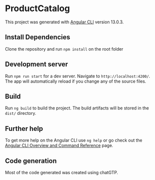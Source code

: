 # ProductCatalog

This project was generated with [Angular CLI](https://github.com/angular/angular-cli) version 13.0.3.

## Install Dependencies

Clone the repository and run `npm install` on the root folder

## Development server

Run `npm run start` for a dev server. Navigate to `http://localhost:4200/`. The app will automatically reload if you change any of the source files.

## Build

Run `ng build` to build the project. The build artifacts will be stored in the `dist/` directory.

## Further help

To get more help on the Angular CLI use `ng help` or go check out the [Angular CLI Overview and Command Reference](https://angular.io/cli) page.

## Code generation
Most of the code generated was created using chatGTP.